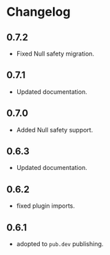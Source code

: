# Changelog

## 0.7.2

* Fixed Null safety migration.

## 0.7.1

* Updated documentation.

## 0.7.0

* Added Null safety support.

## 0.6.3

* Updated documentation.

## 0.6.2

* fixed plugin imports.

## 0.6.1

* adopted to `pub.dev` publishing.
